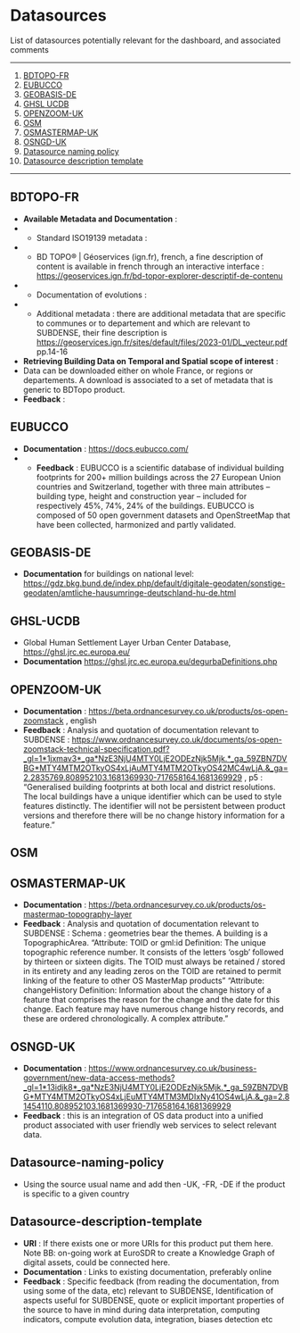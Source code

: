 # Datasources 

List of datasources potentially relevant for the dashboard, and associated comments  

*******
 1. [BDTOPO-FR](#BDTOPO-FR)
 2. [EUBUCCO](#EUBUCCO)
 3. [GEOBASIS-DE](#GEOBASIS-DE)
 4. [GHSL UCDB](#GHSL-UCDB)
 5. [OPENZOOM-UK](#OPENZOOM-UK)
 6. [OSM](#OSM)
 7. [OSMASTERMAP-UK](#OSMASTERMAP-UK)
 8. [OSNGD-UK](#OSNGD-UK)
 9. [Datasource naming policy](#Datasource-naming-policy)
 10. [Datasource description template](#Datasource-description-template)
*******

## BDTOPO-FR 
* **Available Metadata and Documentation** :
* * Standard ISO19139 metadata : 
* * BD TOPO® | Géoservices (ign.fr), french, a fine description of content is available in french through an interactive interface : https://geoservices.ign.fr/bd-topor-explorer-descriptif-de-contenu
* * Documentation of evolutions :
* * Additional metadata : there are additional metadata that are specific to communes or to departement and which are relevant to SUBDENSE, their fine description is https://geoservices.ign.fr/sites/default/files/2023-01/DL_vecteur.pdf pp.14-16 
* **Retrieving Building Data on Temporal and Spatial scope of interest** :
* Data can be downloaded either on whole France, or regions or departements. A download is associated to a set of metadata that is generic to BDTopo product.
* **Feedback** :  

## EUBUCCO
* **Documentation** : https://docs.eubucco.com/ 
* * **Feedback** : EUBUCCO is a scientific database of individual building footprints for 200+ million buildings across the 27 European Union countries and Switzerland, together with three main attributes – building type, height and construction year – included for respectively 45%, 74%, 24% of the buildings. EUBUCCO is composed of 50 open government datasets and OpenStreetMap that have been collected, harmonized and partly validated. 

## GEOBASIS-DE
* **Documentation** for buildings on national level: https://gdz.bkg.bund.de/index.php/default/digitale-geodaten/sonstige-geodaten/amtliche-hausumringe-deutschland-hu-de.html

## GHSL-UCDB
* Global Human Settlement Layer Urban Center Database, https://ghsl.jrc.ec.europa.eu/
* **Documentation**  https://ghsl.jrc.ec.europa.eu/degurbaDefinitions.php 

## OPENZOOM-UK
* **Documentation** : https://beta.ordnancesurvey.co.uk/products/os-open-zoomstack , english
* **Feedback** : Analysis and quotation of documentation relevant to SUBDENSE : 
https://www.ordnancesurvey.co.uk/documents/os-open-zoomstack-technical-specification.pdf?_gl=1*1jxmav3*_ga*NzE3NjU4MTY0LjE2ODEzNjk5Mjk.*_ga_59ZBN7DVBG*MTY4MTM2OTkyOS4xLjAuMTY4MTM2OTkyOS42MC4wLjA.&_ga=2.2835769.808952103.1681369930-717658164.1681369929 , p5 : “Generalised building footprints at both local and district resolutions. The local buildings have a unique identifier which can be used to style features distinctly.
The identifier will not be persistent between product versions and therefore there
will be no change history information for a feature.”

## OSM 

## OSMASTERMAP-UK
* **Documentation** : https://beta.ordnancesurvey.co.uk/products/os-mastermap-topography-layer 
* **Feedback** : Analysis and quotation of documentation relevant to SUBDENSE : 
Schema : geometries bear the themes. A building is a TopographicArea. 
“Attribute: TOID or gml:id
Definition: The unique topographic reference number. It consists of the letters ‘osgb’ followed by
thirteen or sixteen digits. The TOID must always be retained / stored in its entirety and any leading
zeros on the TOID are retained to permit linking of the feature to other OS MasterMap products”
“Attribute: changeHistory
Definition: Information about the change history of a feature that comprises the reason for the change and the date for this change. Each feature may have numerous change history records, and these are ordered chronologically. A complex attribute.”

## OSNGD-UK
* **Documentation** : https://www.ordnancesurvey.co.uk/business-government/new-data-access-methods?_gl=1*13idjk8*_ga*NzE3NjU4MTY0LjE2ODEzNjk5Mjk.*_ga_59ZBN7DVBG*MTY4MTM2OTkyOS4xLjEuMTY4MTM3MDIxNy41OS4wLjA.&_ga=2.81454110.808952103.1681369930-717658164.1681369929
* **Feedback** : this is an integration of OS data product into a unified product associated with user friendly web services to select relevant data. 

## Datasource-naming-policy
* Using the source usual name and add then -UK, -FR, -DE if the product is specific to a given country

## Datasource-description-template
* **URI**  : If there exists one or more URIs for this product put them here.  
Note BB: on-going work at EuroSDR to create a Knowledge Graph of digital assets, could be connected here.
* **Documentation** : Links to existing documentation, preferably online
* **Feedback** : Specific feedback (from reading the documentation, from using some of the data, etc) relevant to SUBDENSE, Identification of aspects useful for SUBDENSE, quote or explicit important properties of the source to have in mind during data interpretation, computing indicators, compute evolution data, integration, biases detection etc 
